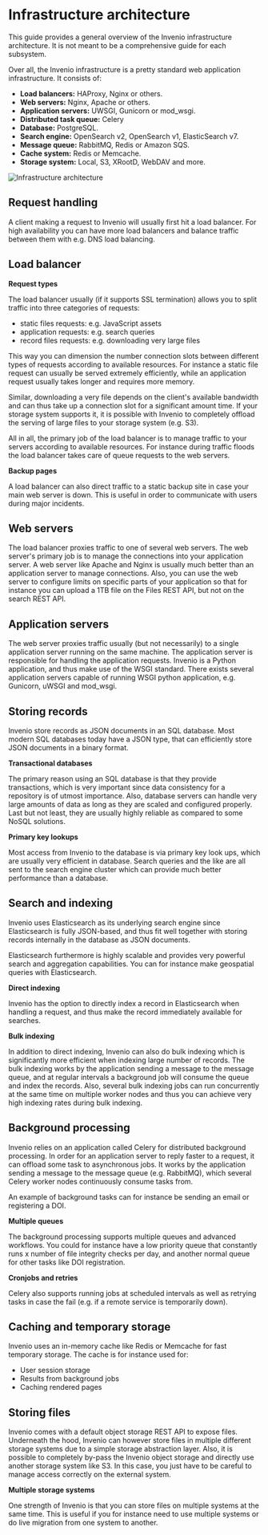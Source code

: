 # Infrastructure architecture

This guide provides a general overview of the Invenio infrastructure
architecture. It is not meant to be a comprehensive guide for each subsystem.

Over all, the Invenio infrastructure is a pretty standard web application
infrastructure. It consists of:

- **Load balancers:** HAProxy, Nginx or others.
- **Web servers:** Nginx, Apache or others.
- **Application servers:** UWSGI, Gunicorn or mod_wsgi.
- **Distributed task queue:** Celery
- **Database:** PostgreSQL.
- **Search engine:** OpenSearch v2, OpenSearch v1, ElasticSearch v7.
- **Message queue:** RabbitMQ, Redis or Amazon SQS.
- **Cache system:** Redis or Memcache.
- **Storage system:** Local, S3, XRootD, WebDAV and more.

![Infrastructure architecture](../img/infrastructure.png)

## Request handling

A client making a request to Invenio will usually first hit a load balancer.
For high availability you can have more load balancers and balance traffic
between them with e.g. DNS load balancing.

## Load balancer

**Request types**

The load balancer usually (if it supports SSL termination) allows you to split
traffic into three categories of requests:

- static files requests: e.g. JavaScript assets
- application requests: e.g. search queries
- record files requests: e.g. downloading very large files

This way you can dimension the number connection slots between different types
of requests according to available resources. For instance a static file
request can usually be served extremely efficiently, while an application request
usually takes longer and requires more memory.

Similar, downloading a very file depends on the client's available bandwidth
and can thus take up a connection slot for a significant amount time. If your
storage system supports it, it is possible with Invenio to completely offload
the serving of large files to your storage system (e.g. S3).

All in all, the primary job of the load balancer is to manage traffic to your
servers according to available resources. For instance during traffic floods
the load balancer takes care of queue requests to the web servers.

**Backup pages**

A load balancer can also direct traffic to a static backup site in case your
main web server is down. This is useful in order to communicate with users
during major incidents.

## Web servers

The load balancer proxies traffic to one of several web servers. The web
server's primary job is to manage the connections into your application server.
A web server like Apache and Nginx is usually much better than an application
server to manage connections. Also, you can use the web server to configure
limits on specific parts of your application so that for instance you can
upload a 1TB file on the Files REST API, but not on the search REST API.


## Application servers

The web server proxies traffic usually (but not necessarily) to a single
application server running on the same machine. The application server
is responsible for handling the application requests. Invenio is a Python
application, and thus make use of the WSGI standard. There exists several
application servers capable of running WSGI python application, e.g. Gunicorn,
uWSGI and mod_wsgi.

## Storing records

Invenio store records as JSON documents in an SQL database. Most modern SQL
databases today have a JSON type, that can efficiently store JSON documents in
a binary format.

**Transactional databases**

The primary reason using an SQL database is that they provide transactions,
which is very important since data consistency for a repository is of utmost
importance. Also, database servers can handle very large amounts of data
as long as they are scaled and configured properly. Last but not least, they
are usually highly reliable as compared to some NoSQL solutions.

**Primary key lookups**

Most access from Invenio to the database is via primary key look ups, which
are usually very efficient in database. Search queries and the like are all
sent to the search engine cluster which can provide much better performance
than a database.

## Search and indexing

Invenio uses Elasticsearch as its underlying search engine since Elasticsearch
is fully JSON-based, and thus fit well together with storing records internally
in the database as JSON documents.

Elasticsearch furthermore is highly scalable and provides very powerful search
and aggregation capabilities. You can for instance make geospatial queries with
Elasticsearch.

**Direct indexing**

Invenio has the option to directly index a record in Elasticsearch when
handling a request, and thus make the record immediately available for
searches.

**Bulk indexing**

In addition to direct indexing, Invenio can also do bulk indexing which is
significantly more efficient when indexing large number of records. The bulk
indexing works by the application sending a message to the message queue, and
at regular intervals a background job will consume the queue and index the
records. Also, several bulk indexing jobs can run concurrently at the same time
on multiple worker nodes and thus you can achieve very high indexing rates
during bulk indexing.

## Background processing

Invenio relies on an application called Celery for distributed background
processing. In order for an application server to reply faster to a request,
it can offload some task to asynchronous jobs. It works by the application
sending a message to the message queue (e.g. RabbitMQ), which several Celery
worker nodes continuously consume tasks from.

An example of background tasks can for instance be sending an email or
registering a DOI.

**Multiple queues**

The background processing supports multiple queues and advanced
workflows. You could for instance have a low priority queue that constantly
runs x number of file integrity checks per day, and another normal queue
for other tasks like DOI registration.

**Cronjobs and retries**

Celery also supports running jobs at scheduled intervals as well as
retrying tasks in case the fail (e.g. if a remote service is temporarily down).

## Caching and temporary storage
Invenio uses an in-memory cache like Redis or Memcache for fast temporary
storage. The cache is for instance used for:

- User session storage
- Results from background jobs
- Caching rendered pages

## Storing files

Invenio comes with a default object storage REST API to expose files.
Underneath the hood, Invenio can however store files in multiple different
storage systems due to a simple storage abstraction layer. Also, it is possible
to completely by-pass the Invenio object storage and directly use another
storage system like S3. In this case, you just have to be careful to manage
access correctly on the external system.

**Multiple storage systems**

One strength of Invenio is that you can store files on multiple systems at the
same time. This is useful if you for instance need to use multiple systems or
do live migration from one system to another.
